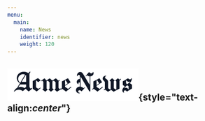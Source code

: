 ```yaml
---
menu:
  main:
    name: News
    identifier: news
    weight: 120
---
```

![News](news.png){style="text-align:_center_"} 
---------------------------------------------